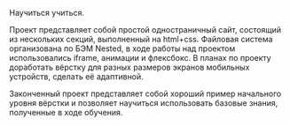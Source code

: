 Научиться учиться.

Проект представляет собой простой одностраничный сайт, состоящий из нескольких секций, выполненный на html+css.
Файловая система  организована по БЭМ Nested, в ходе работы над проектом использовались iframe, анимации и флексбокс.
В планах по проекту доработать вёрстку для разных размеров экранов мобильных устройств, сделать её адаптивной.

Законченный проект представляет собой хороший пример начального уровня вёрстки и позволяет научиться использовать
базовые знания, полученные в ходе обучения.
